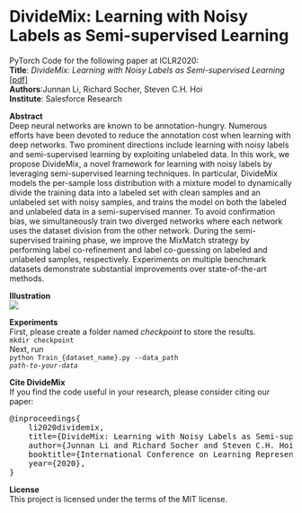 # DivideMix: Learning with Noisy Labels as Semi-supervised Learning

PyTorch Code for the following paper at ICLR2020:\
<b>Title</b>: <i>DivideMix: Learning with Noisy Labels as Semi-supervised
Learning</i> <a href="https://openreview.net/pdf?id=HJgExaVtwr">[pdf]</a>\
<b>Authors</b>:Junnan Li, Richard Socher, Steven C.H. Hoi\
<b>Institute</b>: Salesforce Research

<b>Abstract</b>\
Deep neural networks are known to be annotation-hungry. Numerous efforts have been devoted to reduce the annotation cost
when learning with deep networks. Two prominent directions include learning with noisy labels and semi-supervised
learning by exploiting unlabeled data. In this work, we propose DivideMix, a novel framework for learning with noisy
labels by leveraging semi-supervised learning techniques. In particular, DivideMix models the per-sample loss
distribution with a mixture model to dynamically divide the training data into a labeled set with clean samples and an
unlabeled set with noisy samples, and trains the model on both the labeled and unlabeled data in a semi-supervised
manner. To avoid confirmation bias, we simultaneously train two diverged networks where each network uses the dataset
division from the other network. During the semi-supervised training phase, we improve the MixMatch strategy by
performing label co-refinement and label co-guessing on labeled and unlabeled samples, respectively. Experiments on
multiple benchmark datasets demonstrate substantial improvements over state-of-the-art methods.

<b>Illustration</b>\
<img src="./img/framework.png">

<b>Experiments</b>\
First, please create a folder named <i>checkpoint</i> to store the results.\
<code>mkdir checkpoint</code>\
Next, run \
<code>python Train_{dataset_name}.py --data_path <i>path-to-your-data</i></code>

<b>Cite DivideMix</b>\
If you find the code useful in your research, please consider citing our paper:

<pre>
@inproceedings{
    li2020dividemix,
    title={DivideMix: Learning with Noisy Labels as Semi-supervised Learning},
    author={Junnan Li and Richard Socher and Steven C.H. Hoi},
    booktitle={International Conference on Learning Representations},
    year={2020},
}</pre>

<b>License</b>\
This project is licensed under the terms of the MIT license.
